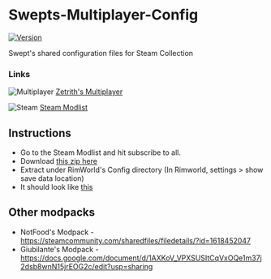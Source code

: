 # Swepts-Multiplayer-Config

[![Version](https://img.shields.io/badge/Rimworld-1.0-green.svg)](http://rimworldgame.com/)

Swept's shared configuration files for Steam Collection

### Links

![Multiplayer](https://i.imgur.com/TgeQroe.png) [Zetrith's Multiplayer](https://steamcommunity.com/sharedfiles/filedetails/?id=1752864297)

![Steam](https://i.imgur.com/XEAiSka.png) [Steam Modlist](https://steamcommunity.com/sharedfiles/filedetails/?id=1757409547)


## Instructions

- Go to the Steam Modlist and hit subscribe to all.
- Download [this zip here](https://github.com/SweptWasTaken/Swepts-Multiplayer-Config/archive/master.zip)
- Extract under RimWorld's Config directory (In Rimworld, settings > show save data location)
- It should look like [this](https://imgur.com/a/uXWFZLd)

## Other modpacks

- NotFood's Modpack - https://steamcommunity.com/sharedfiles/filedetails/?id=1618452047
- Giubilante's Modpack - https://docs.google.com/document/d/1AXKoV_VPXSUSItCqVxOQe1m37j2dsb8wnN15jrEOG2c/edit?usp=sharing
